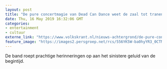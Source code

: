```yaml
---
layout: post
title: "De pure concertmagie van Dead Can Dance weet de zaal tot tranen te roeren ★★★★★"
date: Thu, 16 May 2019 16:32:06 GMT
categories: 
- entertainment 
- cultuur 
externe_link: "https://www.volkskrant.nl/nieuws-achtergrond/de-pure-concertmagie-van-dead-can-dance-weet-de-zaal-tot-tranen-te-roeren~bea2a2e4/"
feature_image: "https://images2.persgroep.net/rcs/556YK5W-ba0hyYR3_0CTM6EWRM4/diocontent/148286875/_crop/1837/0/3963/3966/_fill/320/320?appId=93a17a8fd81db0de025c8abd1cca1279&quality=0.85"
---
```


De band roept prachtige herinneringen op aan het sinistere geluid van de begintijd.
